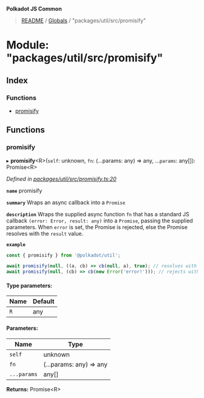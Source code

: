 **Polkadot JS Common**

> [README](../README.md) / [Globals](../globals.md) / "packages/util/src/promisify"

# Module: "packages/util/src/promisify"

## Index

### Functions

* [promisify](_packages_util_src_promisify_.md#promisify)

## Functions

### promisify

▸ **promisify**\<R>(`self`: unknown, `fn`: (...params: any) => any, ...`params`: any[]): Promise\<R>

*Defined in [packages/util/src/promisify.ts:20](https://github.com/polkadot-js/common/blob/30198d1a/packages/util/src/promisify.ts#L20)*

**`name`** promisify

**`summary`** Wraps an async callback into a `Promise`

**`description`** 
Wraps the supplied async function `fn` that has a standard JS callback `(error: Error, result: any)` into a `Promise`, passing the supplied parameters. When `error` is set, the Promise is rejected, else the Promise resolves with the `result` value.

**`example`** 
<BR>

```javascript
const { promisify } from '@polkadot/util';

await promisify(null, ((a, cb) => cb(null, a), true); // resolves with `true`
await promisify(null, (cb) => cb(new Error('error!'))); // rejects with `error!`
```

#### Type parameters:

Name | Default |
------ | ------ |
`R` | any |

#### Parameters:

Name | Type |
------ | ------ |
`self` | unknown |
`fn` | (...params: any) => any |
`...params` | any[] |

**Returns:** Promise\<R>
